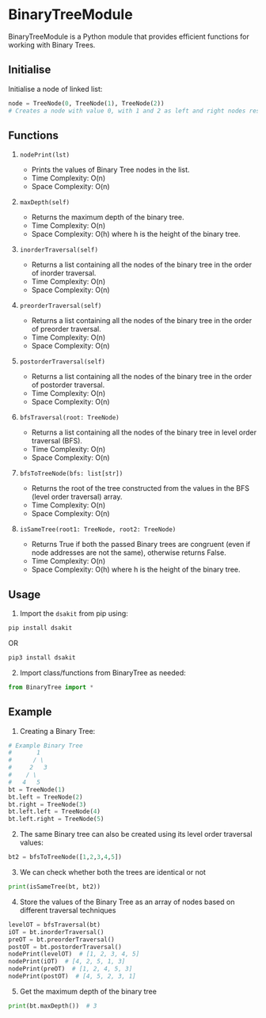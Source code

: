 # BinaryTreeModule

BinaryTreeModule is a Python module that provides efficient functions for working with Binary Trees.

## Initialise

Initialise a node of linked list:
```python
node = TreeNode(0, TreeNode(1), TreeNode(2)) 
# Creates a node with value 0, with 1 and 2 as left and right nodes respectively
```

## Functions

1. `nodePrint(lst)`
   - Prints the values of Binary Tree nodes in the list.
   - Time Complexity: O(n)
   - Space Complexity: O(n)

2. `maxDepth(self)`
   - Returns the maximum depth of the binary tree.
   - Time Complexity: O(n)
   - Space Complexity: O(h) where h is the height of the binary tree.

3. `inorderTraversal(self)`
   - Returns a list containing all the nodes of the binary tree in the order of inorder traversal.
   - Time Complexity: O(n)
   - Space Complexity: O(n)

4. `preorderTraversal(self)`
   - Returns a list containing all the nodes of the binary tree in the order of preorder traversal.
   - Time Complexity: O(n)
   - Space Complexity: O(n)

5. `postorderTraversal(self)`
   - Returns a list containing all the nodes of the binary tree in the order of postorder traversal.
   - Time Complexity: O(n)
   - Space Complexity: O(n)

6. `bfsTraversal(root: TreeNode)`
   - Returns a list containing all the nodes of the binary tree in level order traversal (BFS).
   - Time Complexity: O(n)
   - Space Complexity: O(n)

7. `bfsToTreeNode(bfs: list[str])`
   - Returns the root of the tree constructed from the values in the BFS (level order traversal) array.
   - Time Complexity: O(n)
   - Space Complexity: O(n)

8. `isSameTree(root1: TreeNode, root2: TreeNode)`
   - Returns True if both the passed Binary trees are congruent (even if node addresses are not the same), otherwise returns False.
   - Time Complexity: O(n)
   - Space Complexity: O(h) where h is the height of the binary tree.

## Usage

1. Import the `dsakit` from pip using:

```bash
pip install dsakit
```
OR
```bash
pip3 install dsakit
```

2. Import class/functions from BinaryTree as needed:

```python
from BinaryTree import *
```

## Example

1. Creating a Binary Tree:

```python
# Example Binary Tree
#       1
#      / \
#     2   3
#    / \
#   4   5
bt = TreeNode(1)
bt.left = TreeNode(2)
bt.right = TreeNode(3)
bt.left.left = TreeNode(4)
bt.left.right = TreeNode(5)
```

2. The same Binary tree can also be created using its level order traversal values:

```python
bt2 = bfsToTreeNode([1,2,3,4,5])
```

3. We can check whether both the trees are identical or not
```python
print(isSameTree(bt, bt2))
```

4.  Store the values of the Binary Tree as an array of nodes based on different traversal techniques

```python
levelOT = bfsTraversal(bt)
iOT = bt.inorderTraversal()
preOT = bt.preorderTraversal()
postOT = bt.postorderTraversal()
nodePrint(levelOT)  # [1, 2, 3, 4, 5]
nodePrint(iOT)  # [4, 2, 5, 1, 3]
nodePrint(preOT)  # [1, 2, 4, 5, 3]
nodePrint(postOT)  # [4, 5, 2, 3, 1]
```

5. Get the maximum depth of the binary tree
```python
print(bt.maxDepth())  # 3
```